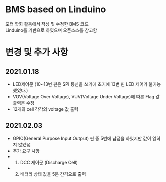 # BMS based on Linduino
 포터 학회 활동에서 작성 및 수정한 BMS 코드 <br>
 Linduino를 기반으로 하였으며 오픈소스를 참고함
# 변경 및 추가 사항
## 2021.01.18
* LED제어문 (10~13번 핀은 SPI 통신을 쓰기에 초기에 13번 핀 LED 제어가 불가능 했었다.)
* VOV(Voltage Over Voltage), VUV(Voltage Under Voltage)에 따른 Flag 값 출력문 수정 
* 12개의 cell 각각의 voltage 값 출력 
## 2021.02.03
* GPIO(General Purpose Input Output) 핀 중 5번에 납땜을 하였지만 값이 읽히지 않았음
* 추가 요구 사항 
* 1. DCC 제어문 (Discharge Cell)
* 2. 배터리 상태 값을 5분 간격으로 출력 
